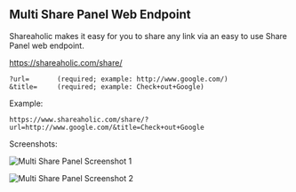 Multi Share Panel Web Endpoint
---

Shareaholic makes it easy for you to share any link via an easy to use Share Panel web endpoint.

  https://shareaholic.com/share/

    ?url=       (required; example: http://www.google.com/)
    &title=     (required; example: Check+out+Google)

Example:

    https://www.shareaholic.com/share/?url=http://www.google.com/&title=Check+out+Google
    
    
Screenshots:

  ![Multi Share Panel Screenshot 1](https://github.com/shareaholic/shareaholic-api-docs/blob/master/assets/images/multi-share-panel-standalone-1.png "Multi Share Panel")
  
  ![Multi Share Panel Screenshot 2](https://github.com/shareaholic/shareaholic-api-docs/blob/master/assets/images/multi-share-panel-standalone-1.png "Multi Share Panel")